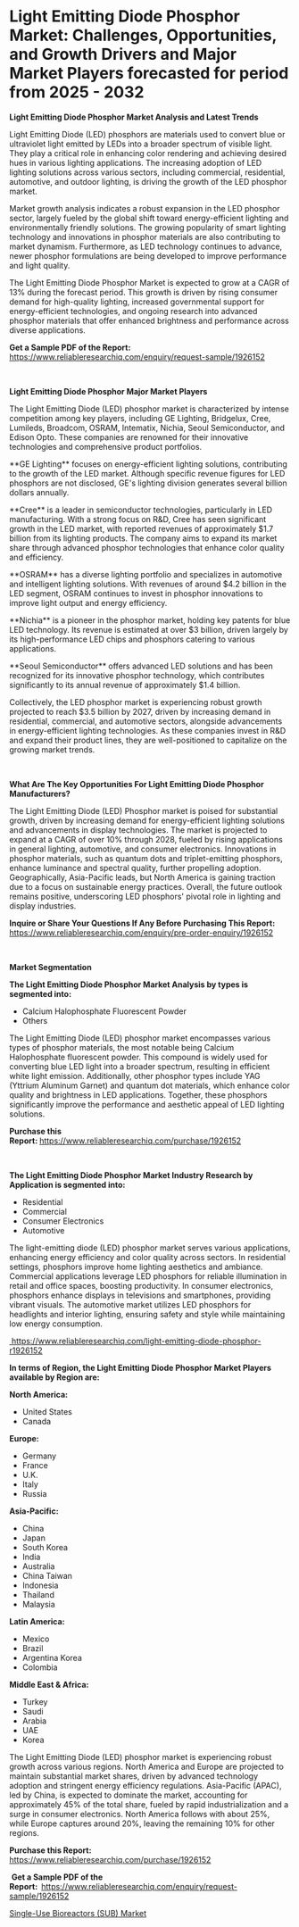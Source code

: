 <p><h1>Light Emitting Diode Phosphor Market: Challenges, Opportunities, and Growth Drivers and Major Market Players forecasted for period from 2025 - 2032</h1></p><p><strong>Light Emitting Diode Phosphor Market Analysis and Latest Trends</strong></p>
<p><p>Light Emitting Diode (LED) phosphors are materials used to convert blue or ultraviolet light emitted by LEDs into a broader spectrum of visible light. They play a critical role in enhancing color rendering and achieving desired hues in various lighting applications. The increasing adoption of LED lighting solutions across various sectors, including commercial, residential, automotive, and outdoor lighting, is driving the growth of the LED phosphor market.</p><p>Market growth analysis indicates a robust expansion in the LED phosphor sector, largely fueled by the global shift toward energy-efficient lighting and environmentally friendly solutions. The growing popularity of smart lighting technology and innovations in phosphor materials are also contributing to market dynamism. Furthermore, as LED technology continues to advance, newer phosphor formulations are being developed to improve performance and light quality.</p><p>The Light Emitting Diode Phosphor Market is expected to grow at a CAGR of 13% during the forecast period. This growth is driven by rising consumer demand for high-quality lighting, increased governmental support for energy-efficient technologies, and ongoing research into advanced phosphor materials that offer enhanced brightness and performance across diverse applications.</p></p>
<p><strong>Get a Sample PDF of the Report:&nbsp;</strong> <a href="https://www.reliableresearchiq.com/enquiry/request-sample/1926152?utm_campaign=3055&utm_medium=2&utm_source=Github&utm_content=ia&utm_term=28032025&utm_id=light-emitting-diode-phosphor">https://www.reliableresearchiq.com/enquiry/request-sample/1926152</a></p>
<p>&nbsp;</p>
<p><strong>Light Emitting Diode Phosphor Major Market Players</strong></p>
<p><p>The Light Emitting Diode (LED) phosphor market is characterized by intense competition among key players, including GE Lighting, Bridgelux, Cree, Lumileds, Broadcom, OSRAM, Intematix, Nichia, Seoul Semiconductor, and Edison Opto. These companies are renowned for their innovative technologies and comprehensive product portfolios.</p><p>**GE Lighting** focuses on energy-efficient lighting solutions, contributing to the growth of the LED market. Although specific revenue figures for LED phosphors are not disclosed, GE's lighting division generates several billion dollars annually.</p><p>**Cree** is a leader in semiconductor technologies, particularly in LED manufacturing. With a strong focus on R&D, Cree has seen significant growth in the LED market, with reported revenues of approximately $1.7 billion from its lighting products. The company aims to expand its market share through advanced phosphor technologies that enhance color quality and efficiency.</p><p>**OSRAM** has a diverse lighting portfolio and specializes in automotive and intelligent lighting solutions. With revenues of around $4.2 billion in the LED segment, OSRAM continues to invest in phosphor innovations to improve light output and energy efficiency.</p><p>**Nichia** is a pioneer in the phosphor market, holding key patents for blue LED technology. Its revenue is estimated at over $3 billion, driven largely by its high-performance LED chips and phosphors catering to various applications.</p><p>**Seoul Semiconductor** offers advanced LED solutions and has been recognized for its innovative phosphor technology, which contributes significantly to its annual revenue of approximately $1.4 billion.</p><p>Collectively, the LED phosphor market is experiencing robust growth projected to reach $3.5 billion by 2027, driven by increasing demand in residential, commercial, and automotive sectors, alongside advancements in energy-efficient lighting technologies. As these companies invest in R&D and expand their product lines, they are well-positioned to capitalize on the growing market trends.</p></p>
<p>&nbsp;</p>
<p><strong>What Are The Key Opportunities For Light Emitting Diode Phosphor Manufacturers?</strong></p>
<p><p>The Light Emitting Diode (LED) Phosphor market is poised for substantial growth, driven by increasing demand for energy-efficient lighting solutions and advancements in display technologies. The market is projected to expand at a CAGR of over 10% through 2028, fueled by rising applications in general lighting, automotive, and consumer electronics. Innovations in phosphor materials, such as quantum dots and triplet-emitting phosphors, enhance luminance and spectral quality, further propelling adoption. Geographically, Asia-Pacific leads, but North America is gaining traction due to a focus on sustainable energy practices. Overall, the future outlook remains positive, underscoring LED phosphors' pivotal role in lighting and display industries.</p></p>
<p><strong>Inquire or Share Your Questions If Any Before Purchasing This Report:</strong> <a href="https://www.reliableresearchiq.com/enquiry/pre-order-enquiry/1926152?utm_campaign=3055&utm_medium=2&utm_source=Github&utm_content=ia&utm_term=28032025&utm_id=light-emitting-diode-phosphor">https://www.reliableresearchiq.com/enquiry/pre-order-enquiry/1926152</a></p>
<p>&nbsp;</p>
<p><strong>Market Segmentation</strong></p>
<p><strong>The Light Emitting Diode Phosphor Market Analysis by types is segmented into:</strong></p>
<p><ul><li>Calcium Halophosphate Fluorescent Powder</li><li>Others</li></ul></p>
<p><p>The Light Emitting Diode (LED) phosphor market encompasses various types of phosphor materials, the most notable being Calcium Halophosphate fluorescent powder. This compound is widely used for converting blue LED light into a broader spectrum, resulting in efficient white light emission. Additionally, other phosphor types include YAG (Yttrium Aluminum Garnet) and quantum dot materials, which enhance color quality and brightness in LED applications. Together, these phosphors significantly improve the performance and aesthetic appeal of LED lighting solutions.</p></p>
<p><strong>Purchase this Report:&nbsp;</strong><a href="https://www.reliableresearchiq.com/purchase/1926152?utm_campaign=3055&utm_medium=2&utm_source=Github&utm_content=ia&utm_term=28032025&utm_id=light-emitting-diode-phosphor">https://www.reliableresearchiq.com/purchase/1926152</a></p>
<p>&nbsp;</p>
<p><strong>The Light Emitting Diode Phosphor Market Industry Research by Application is segmented into:</strong></p>
<p><ul><li>Residential</li><li>Commercial</li><li>Consumer Electronics</li><li>Automotive</li></ul></p>
<p><p>The light-emitting diode (LED) phosphor market serves various applications, enhancing energy efficiency and color quality across sectors. In residential settings, phosphors improve home lighting aesthetics and ambiance. Commercial applications leverage LED phosphors for reliable illumination in retail and office spaces, boosting productivity. In consumer electronics, phosphors enhance displays in televisions and smartphones, providing vibrant visuals. The automotive market utilizes LED phosphors for headlights and interior lighting, ensuring safety and style while maintaining low energy consumption.</p></p>
<p><a href="https://www.reliableresearchiq.com/light-emitting-diode-phosphor-r1926152?utm_campaign=3055&utm_medium=2&utm_source=Github&utm_content=ia&utm_term=28032025&utm_id=light-emitting-diode-phosphor">&nbsp;https://www.reliableresearchiq.com/light-emitting-diode-phosphor-r1926152</a></p>
<p><strong>In terms of Region, the Light Emitting Diode Phosphor Market Players available by Region are:</strong></p>
<p>
    <p> <strong> North America: </strong>
        <ul>
            <li>United States</li>
            <li>Canada</li>
        </ul>
        </p> 
    <p> <strong> Europe: </strong>
        <ul>
            <li>Germany</li>
            <li>France</li>
            <li>U.K.</li>
            <li>Italy</li>
            <li>Russia</li>
        </ul>
        </p> 
    <p> <strong> Asia-Pacific: </strong>
        <ul>
            <li>China</li>
            <li>Japan</li>
            <li>South Korea</li>
            <li>India</li>
            <li>Australia</li>
            <li>China Taiwan</li>
            <li>Indonesia</li>
            <li>Thailand</li>
            <li>Malaysia</li>
        </ul>
        </p> 
    <p> <strong> Latin America: </strong>
        <ul>
            <li>Mexico</li>
            <li>Brazil</li>
            <li>Argentina Korea</li>
            <li>Colombia</li>
        </ul>
        </p> 
    <p> <strong> Middle East & Africa: </strong>
        <ul>
            <li>Turkey</li>
            <li>Saudi</li>
            <li>Arabia</li>
            <li>UAE</li>
            <li>Korea</li>
        </ul>
    </p>
    </p>
<p><p>The Light Emitting Diode (LED) phosphor market is experiencing robust growth across various regions. North America and Europe are projected to maintain substantial market shares, driven by advanced technology adoption and stringent energy efficiency regulations. Asia-Pacific (APAC), led by China, is expected to dominate the market, accounting for approximately 45% of the total share, fueled by rapid industrialization and a surge in consumer electronics. North America follows with about 25%, while Europe captures around 20%, leaving the remaining 10% for other regions.</p></p>
<p><strong>Purchase this Report: </strong><a href="https://www.reliableresearchiq.com/purchase/1926152?utm_campaign=3055&utm_medium=2&utm_source=Github&utm_content=ia&utm_term=28032025&utm_id=light-emitting-diode-phosphor">https://www.reliableresearchiq.com/purchase/1926152</a></p>
<p>&nbsp;<strong>Get a Sample PDF of the Report:&nbsp;&nbsp;</strong><a href="https://www.reliableresearchiq.com/enquiry/request-sample/1926152?utm_campaign=3055&utm_medium=2&utm_source=Github&utm_content=ia&utm_term=28032025&utm_id=light-emitting-diode-phosphor">https://www.reliableresearchiq.com/enquiry/request-sample/1926152</a></p>
<p><strong></strong></p>
<p><p><a href="https://github.com/XavierTyler76/Market-Research-Report-List-1/blob/main/single-use-bioreactors-sub-market.md?utm_campaign=3055&utm_medium=2&utm_source=Github&utm_content=ia&utm_term=28032025&utm_id=light-emitting-diode-phosphor">Single-Use Bioreactors (SUB) Market</a></p></p>